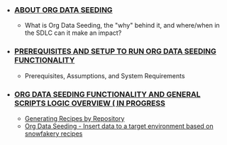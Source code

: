 * ### [ABOUT ORG DATA SEEDING](https://github.com/department-of-veterans-affairs/dtc-release-cicd-local/wiki/ABOUT-DATA-FAKER-STATION)
  * What is Org Data Seeding, the "why" behind it, and where/when in the SDLC can it make an impact?

* ### [PREREQUISITES AND SETUP TO RUN ORG DATA SEEDING FUNCTIONALITY](https://github.com/department-of-veterans-affairs/dtc-release-cicd-local/wiki/PREREQUISITES-AND-SETUP-TO-RUN-DATA-FAKER-STATION-FUNCTIONALITY)
  * Prerequisites, Assumptions, and System Requirements

* ### [ORG DATA SEEDING FUNCTIONALITY AND GENERAL SCRIPTS LOGIC OVERVIEW ( IN PROGRESS]()
  * [Generating Recipes by Repository](https://github.com/department-of-veterans-affairs/dtc-release-cicd-local/wiki/Generating-Recipes-by-Repository)
  * [Org Data Seeding - Insert data to a target environment based on snowfakery recipes](https://github.com/department-of-veterans-affairs/dtc-release-cicd-local/wiki/Org-Data-Seeding---Insert-data-to-a-target-environment-based-on-snowfakery-recipes)


